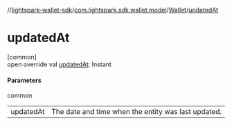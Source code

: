 //[lightspark-wallet-sdk](../../../index.md)/[com.lightspark.sdk.wallet.model](../index.md)/[Wallet](index.md)/[updatedAt](updated-at.md)

# updatedAt

[common]\
open override val [updatedAt](updated-at.md): Instant

#### Parameters

common

| | |
|---|---|
| updatedAt | The date and time when the entity was last updated. |
